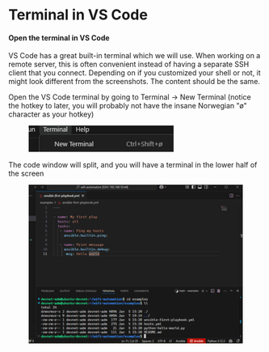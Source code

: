 # Terminal in VS Code

#### Open the terminal in VS Code

VS Code has a great built-in terminal which we will use. When working on a remote server, this is often convenient instead of having a separate SSH client that you connect. Depending on if you customized your shell or not, it might look different from the screenshots. The content should be the same.&#x20;

Open the VS Code terminal by going to Terminal -> New Terminal (notice the hotkey to later, you will probably not have the insane Norwegian "ø" character as your hotkey)

<div align="left"><figure><img src="../../.gitbook/assets/image (4) (1) (1) (1) (1) (1) (1) (1) (1) (1) (1).png" alt=""><figcaption></figcaption></figure></div>

The code window will split, and you will have a terminal in the lower half of the screen

<figure><img src="../../.gitbook/assets/image (1) (1) (1) (1) (1) (1) (1) (1) (1) (1) (1).png" alt=""><figcaption></figcaption></figure>











